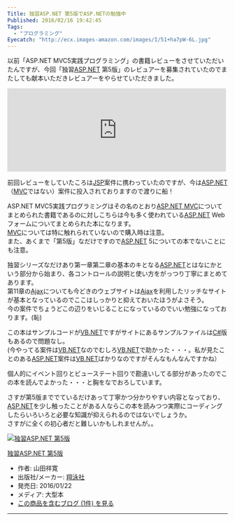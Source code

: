 ```yaml
---
Title: 独習ASP.NET 第5版でASP.NETの勉強中
Published: 2016/02/16 19:42:45
Tags:
  - "プログラミング"
Eyecatch: "http://ecx.images-amazon.com/images/I/51+ha7pW-6L.jpg"
---
```

<p>以前「ASP.NET MVC5実践プログラミング」の書籍レビューをさせていただいたんですが、今回「独習<a class="keyword" href="http://d.hatena.ne.jp/keyword/ASP.NET">ASP.NET</a> 第5版」のレビュアーを募集されていたのでまたしても献本いただきレビュアーをやらせていただきました。</p>

<p><iframe src="http://blog.thty.net/embed/2014/10/15/011126" title="ASP.NET MVC5実践プログラミングを読みまして - Pandora Pocket" class="embed-card embed-blogcard" scrolling="no" frameborder="0" style="display: block; width: 100%; height: 190px; max-width: 500px; margin: 10px 0px;"></iframe></p>

<p>前回レビューをしていたころは<a class="keyword" href="http://d.hatena.ne.jp/keyword/JSP">JSP</a>案件に携わっていたのですが、今は<a class="keyword" href="http://d.hatena.ne.jp/keyword/ASP.NET">ASP.NET</a>（<a class="keyword" href="http://d.hatena.ne.jp/keyword/MVC">MVC</a>ではない）案件に投入されておりますので渡りに船！</p>

<p>ASP.NET MVC5実践プログラミングはその名のとおり<a class="keyword" href="http://d.hatena.ne.jp/keyword/ASP.NET%20MVC">ASP.NET MVC</a>についてまとめられた書籍であるのに対しこちらは今も多く使われている<a class="keyword" href="http://d.hatena.ne.jp/keyword/ASP.NET">ASP.NET</a> Webフォームについてまとめられた本になります。<br/>
<a class="keyword" href="http://d.hatena.ne.jp/keyword/MVC">MVC</a>については特に触れられていないので購入時は注意。<br/>
また、あくまで「第5版」なだけですので<a class="keyword" href="http://d.hatena.ne.jp/keyword/ASP.NET">ASP.NET</a> 5についての本でないことにも注意。</p>

<p>独習シリーズなだけあり第一章第二章の基本のキとなる<a class="keyword" href="http://d.hatena.ne.jp/keyword/ASP.NET">ASP.NET</a>とはなにかという部分から始まり、各コントロールの説明と使い方をがっつり丁寧にまとめてあります。<br/>
第11章の<a class="keyword" href="http://d.hatena.ne.jp/keyword/Ajax">Ajax</a>についても今どきのウェブサイトは<a class="keyword" href="http://d.hatena.ne.jp/keyword/Ajax">Ajax</a>を利用したリッチなサイトが基本となっているのでここはしっかりと抑えておいたほうがよさそう。<br/>
今の案件でちょうどこの辺りをいじることになっているのでいい勉強になっております。(恥)</p>

<p>この本はサンプルコードが<a class="keyword" href="http://d.hatena.ne.jp/keyword/VB.NET">VB.NET</a>ですがサイトにあるサンプルファイルは<a class="keyword" href="http://d.hatena.ne.jp/keyword/C%23">C#</a>版もあるので問題なし。<br/>
(今やってる案件は<a class="keyword" href="http://d.hatena.ne.jp/keyword/VB.NET">VB.NET</a>なのでむしろ<a class="keyword" href="http://d.hatena.ne.jp/keyword/VB.NET">VB.NET</a>で助かった・・・。私が見たことのある<a class="keyword" href="http://d.hatena.ne.jp/keyword/ASP.NET">ASP.NET</a>案件は<a class="keyword" href="http://d.hatena.ne.jp/keyword/VB.NET">VB.NET</a>ばかりなのですがそんなもんなんですかね）</p>

<p>個人的にイベント回りとビューステート回りで勘違いしてる部分があったのでこの本を読んでよかった・・・と胸をなでおろしています。</p>

<p>さすが第5版まででているだけあって丁寧かつ分かりやすい内容となっており、<a class="keyword" href="http://d.hatena.ne.jp/keyword/ASP.NET">ASP.NET</a>を少し触ったことがある人ならこの本を読みつつ実際にコーディングしたらいろいろと必要な知識が抑えられるのではないでしょうか。<br/>
さすがに全くの初心者だと難しいかもしれませんが。。</p>

<p><div class="hatena-asin-detail"><a href="http://www.amazon.co.jp/exec/obidos/ASIN/4798144029/ovis91-22/"><img src="http://ecx.images-amazon.com/images/I/51%2Bha7pW-6L._SL160_.jpg" class="hatena-asin-detail-image" alt="独習ASP.NET 第5版" title="独習ASP.NET 第5版"></a><div class="hatena-asin-detail-info"><p class="hatena-asin-detail-title"><a href="http://www.amazon.co.jp/exec/obidos/ASIN/4798144029/ovis91-22/">独習ASP.NET 第5版</a></p><ul><li><span class="hatena-asin-detail-label">作者:</span> 山田祥寛</li><li><span class="hatena-asin-detail-label">出版社/メーカー:</span> <a class="keyword" href="http://d.hatena.ne.jp/keyword/%E6%C6%B1%CB%BC%D2">翔泳社</a></li><li><span class="hatena-asin-detail-label">発売日:</span> 2016/01/22</li><li><span class="hatena-asin-detail-label">メディア:</span> 大型本</li><li><a href="http://d.hatena.ne.jp/asin/4798144029/ovis91-22" target="_blank">この商品を含むブログ (1件) を見る</a></li></ul></div><div class="hatena-asin-detail-foot"></div></div></p>

***